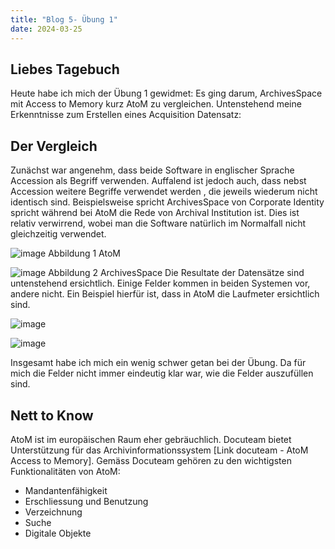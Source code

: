 ```yaml
---
title: "Blog 5- Übung 1"
date: 2024-03-25
---
```


## Liebes Tagebuch
Heute habe ich mich der Übung 1 gewidmet: Es ging darum, ArchivesSpace mit Access to Memory kurz AtoM zu vergleichen. Untenstehend meine Erkenntnisse zum Erstellen eines Acquisition Datensatz:
## Der Vergleich
Zunächst war angenehm, dass beide Software in englischer Sprache Accession als Begriff verwenden. Auffalend ist jedoch auch, dass nebst Accession weitere Begriffe verwendet werden , die jeweils wiederum nicht identisch sind. Beispielsweise spricht ArchivesSpace von Corporate Identity spricht während  bei AtoM die Rede von Archival Institution ist. Dies ist relativ verwirrend, wobei man die Software natürlich im Normalfall nicht gleichzeitig verwendet.

![image](https://github.com/nathaliewic/lerntagebuch/assets/160014832/b2c898fc-b1f2-4c25-a359-9484a95814ec)
Abbildung 1 AtoM

![image](https://github.com/nathaliewic/lerntagebuch/assets/160014832/a3d29be8-415f-4f34-be9a-21a3c6bfbf90)
Abbildung 2 ArchivesSpace
Die Resultate der Datensätze sind untenstehend ersichtlich. Einige Felder kommen in beiden Systemen vor, andere nicht. Ein Beispiel hierfür ist, dass in AtoM die Laufmeter ersichtlich sind.

![image](https://github.com/nathaliewic/lerntagebuch/assets/160014832/7ef6f77f-f2ee-4a2d-9b50-7c3543903835)

![image](https://github.com/nathaliewic/lerntagebuch/assets/160014832/50076695-2326-4a22-b8e8-4407700e230b)

 
Insgesamt habe ich mich ein wenig schwer getan bei der Übung. Da für mich die Felder nicht immer eindeutig klar war, wie die Felder auszufüllen sind. 

## Nett to Know
AtoM ist im europäischen Raum eher gebräuchlich. Docuteam bietet Unterstützung für das Archivinformationssystem [Link docuteam - AtoM Access to Memory]. Gemäss Docuteam gehören zu den wichtigsten Funktionalitäten von AtoM:
-	Mandantenfähigkeit
-	Erschliessung und Benutzung
-	Verzeichnung
-	Suche
-	Digitale Objekte

